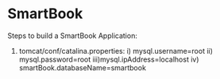 # SmartBook
Steps to build a SmartBook Application:

1. tomcat/conf/catalina.properties:
  i)  mysql.username=root
  ii) mysql.password=root
  iii)mysql.ipAddress=localhost
  iv) smartBook.databaseName=smartbook 
